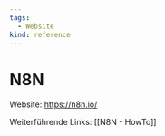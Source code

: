 ```yaml
---
tags:
  - Website
kind: reference
---
```

# N8N

Website: <https://n8n.io/>

Weiterführende Links: [[N8N - HowTo]]